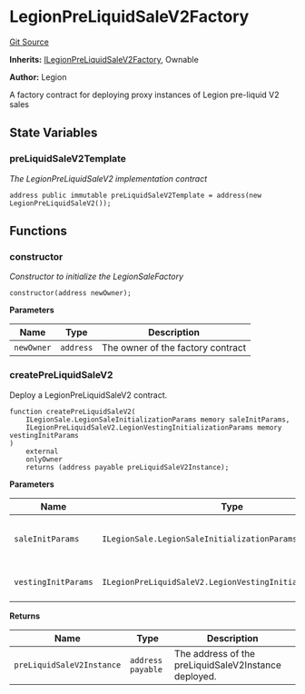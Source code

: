# LegionPreLiquidSaleV2Factory
[Git Source](https://github.com/Legion-Team/evm-contracts/blob/1a165deeea33dfd2b1dca142bf23d06b547c39a3/src/factories/LegionPreLiquidSaleV2Factory.sol)

**Inherits:**
[ILegionPreLiquidSaleV2Factory](/src/interfaces/factories/ILegionPreLiquidSaleV2Factory.sol/interface.ILegionPreLiquidSaleV2Factory.md), Ownable

**Author:**
Legion

A factory contract for deploying proxy instances of Legion pre-liquid V2 sales


## State Variables
### preLiquidSaleV2Template
*The LegionPreLiquidSaleV2 implementation contract*


```solidity
address public immutable preLiquidSaleV2Template = address(new LegionPreLiquidSaleV2());
```


## Functions
### constructor

*Constructor to initialize the LegionSaleFactory*


```solidity
constructor(address newOwner);
```
**Parameters**

|Name|Type|Description|
|----|----|-----------|
|`newOwner`|`address`|The owner of the factory contract|


### createPreLiquidSaleV2

Deploy a LegionPreLiquidSaleV2 contract.


```solidity
function createPreLiquidSaleV2(
    ILegionSale.LegionSaleInitializationParams memory saleInitParams,
    ILegionPreLiquidSaleV2.LegionVestingInitializationParams memory vestingInitParams
)
    external
    onlyOwner
    returns (address payable preLiquidSaleV2Instance);
```
**Parameters**

|Name|Type|Description|
|----|----|-----------|
|`saleInitParams`|`ILegionSale.LegionSaleInitializationParams`|The Legion sale initialization parameters.|
|`vestingInitParams`|`ILegionPreLiquidSaleV2.LegionVestingInitializationParams`|The vesting initialization parameters.|

**Returns**

|Name|Type|Description|
|----|----|-----------|
|`preLiquidSaleV2Instance`|`address payable`|The address of the preLiquidSaleV2Instance deployed.|



